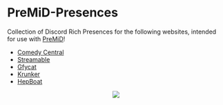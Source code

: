 # PreMiD-Presences

Collection of Discord Rich Presences for the following websites, intended for use with [PreMiD](https://github.com/PreMiD/PreMiD)!

- [Comedy Central](https://premid.app/store/presences/Comedy%20Central)
- [Streamable](https://premid.app/store/presences/Streamable)
- [Gfycat](https://premid.app/store/presences/Gfycat)
- [Krunker](https://premid.app/store/presences/Krunker)
- [HepBoat](https://premid.app/store/presences/HepBoat)

<p align="center">
    <img src="https://i.imgur.com/omIBClp.png" draggable="false">
</p>
